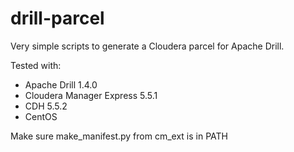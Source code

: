 # drill-parcel
Very simple scripts to generate a Cloudera parcel for Apache Drill.

Tested with:
- Apache Drill 1.4.0
- Cloudera Manager Express 5.5.1
- CDH 5.5.2
- CentOS

Make sure make_manifest.py from cm_ext is in PATH
